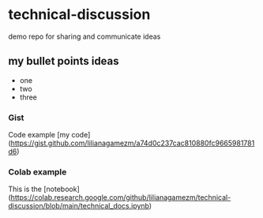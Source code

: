 # technical-discussion
demo repo for sharing and communicate ideas
## my bullet points ideas
* one
* two
* three
### Gist
Code example [my code] (https://gist.github.com/lilianagamezm/a74d0c237cac810880fc9665981781d6)
### Colab example
This is the [notebook] (https://colab.research.google.com/github/lilianagamezm/technical-discussion/blob/main/technical_docs.ipynb)

